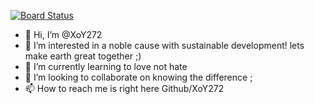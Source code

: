 [![Board Status](https://dev.azure.com/akshaymewal7/e283b4c3-bc01-4c3a-a31a-42f4b0f7cb43/a84f7148-73cd-4881-a45c-8dff3dea53ba/_apis/work/boardbadge/6bb8a7ce-b644-4d45-86e8-2b3a4eb80821)](https://dev.azure.com/akshaymewal7/e283b4c3-bc01-4c3a-a31a-42f4b0f7cb43/_boards/board/t/a84f7148-73cd-4881-a45c-8dff3dea53ba/Microsoft.RequirementCategory)
- 👋 Hi, I’m @XoY272
- 👀 I’m interested in a noble cause with sustainable development! lets make earth great together ;)
- 🌱 I’m currently learning to love not hate 
- 💞️ I’m looking to collaborate on knowing the difference ;
- 📫 How to reach me is right here Github/XoY272

<!---
XoY272/XoY272 is a ✨ special ✨ repository because its `README.md` (pulling string ).(pushing string) appears on your GitHub profile.
You can click the Preview link to take a look at your changes.
--->
